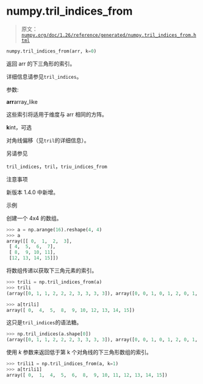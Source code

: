 # numpy.tril_indices_from

> 原文：[`numpy.org/doc/1.26/reference/generated/numpy.tril_indices_from.html`](https://numpy.org/doc/1.26/reference/generated/numpy.tril_indices_from.html)

```py
numpy.tril_indices_from(arr, k=0)
```

返回 arr 的下三角形的索引。

详细信息请参见`tril_indices`。

参数:

**arr**array_like

这些索引将适用于维度与 arr 相同的方阵。

**k**int，可选

对角线偏移（见`tril`的详细信息）。

另请参见

`tril_indices`，`tril`，`triu_indices_from`

注意事项

新版本 1.4.0 中新增。

示例

创建一个 4x4 的数组。

```py
>>> a = np.arange(16).reshape(4, 4)
>>> a
array([[ 0,  1,  2,  3],
 [ 4,  5,  6,  7],
 [ 8,  9, 10, 11],
 [12, 13, 14, 15]]) 
```

将数组传递以获取下三角元素的索引。

```py
>>> trili = np.tril_indices_from(a)
>>> trili
(array([0, 1, 1, 2, 2, 2, 3, 3, 3, 3]), array([0, 0, 1, 0, 1, 2, 0, 1, 2, 3])) 
```

```py
>>> a[trili]
array([ 0,  4,  5,  8,  9, 10, 12, 13, 14, 15]) 
```

这只是`tril_indices`的语法糖。

```py
>>> np.tril_indices(a.shape[0])
(array([0, 1, 1, 2, 2, 2, 3, 3, 3, 3]), array([0, 0, 1, 0, 1, 2, 0, 1, 2, 3])) 
```

使用 *k* 参数来返回低于第 k 个对角线的下三角形数组的索引。

```py
>>> trili1 = np.tril_indices_from(a, k=1)
>>> a[trili1]
array([ 0,  1,  4,  5,  6,  8,  9, 10, 11, 12, 13, 14, 15]) 
```
